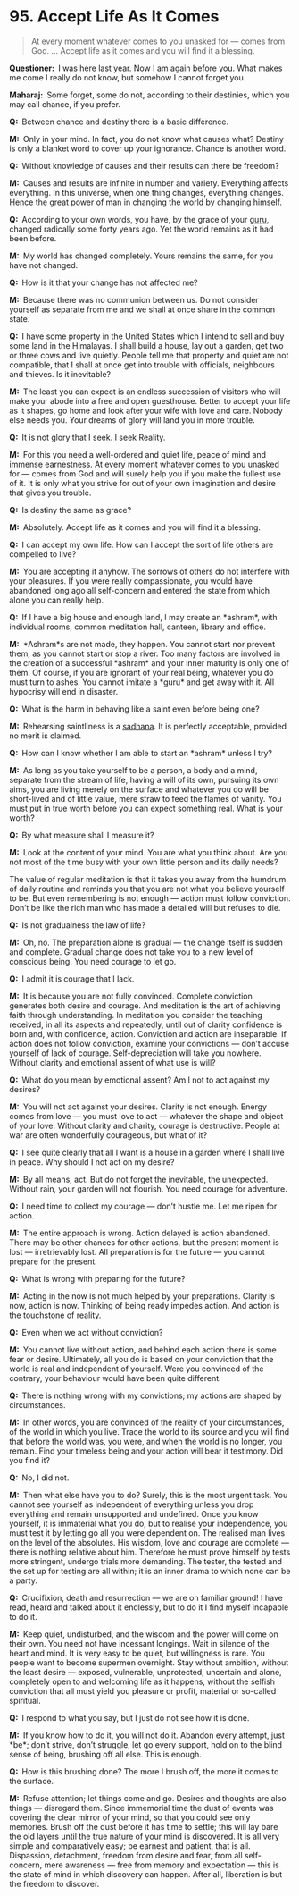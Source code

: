 # 95. Accept Life As It Comes

>At every moment whatever comes to you unasked for — comes from God. … Accept life as it comes and you will find it a blessing.</p>

<p><b>Questioner:</b> I was here last year. Now I am again before you. What makes me come I really do not 
know, but somehow I cannot forget you.</p>

<p><b>Maharaj:</b> Some forget, some do not, according to their destinies, which you may call chance, if you 
prefer.</p>

<p><b>Q:</b> Between chance and destiny there is a basic difference.</p>

<p><b>M:</b> Only in your mind. In fact, you do not know what causes what? Destiny is only a blanket word to 
cover up your ignorance. Chance is another word.</p>

<p><b>Q:</b> Without knowledge of causes and their results can there be freedom?</p>

<p><b>M:</b> Causes and results are infinite in number and variety. Everything affects everything. In this 
universe, when one thing changes, everything changes. Hence the great power of man in changing 
the world by changing himself.</p>

<p><b>Q:</b> According to your own words, you have, by the grace of your <a href="Spiritual teacher, preceptor.">guru</a>, changed radically some forty years ago. Yet the world remains as it had been before.</p>

<p><b>M:</b> My world has changed completely. Yours remains the same, for you have not changed.</p>

<p><b>Q:</b> How is it that your change has not affected me?</p>

<p><b>M:</b> Because there was no communion between us. Do not consider yourself as separate from me 
and we shall at once share in the common state.</p>

<p><b>Q:</b> I have some property in the United States which I intend to sell and buy some land in the 
Himalayas. I shall build a house, lay out a garden, get two or three cows and live quietly. People tell 
me that property and quiet are not compatible, that I shall at once get into trouble with officials, 
neighbours and thieves. Is it inevitable?</p>

<p><b>M:</b> The least you can expect is an endless succession of visitors who will make your abode into a 
free and open guesthouse. Better to accept your life as it shapes, go home and look after your wife 
with love and care. Nobody else needs you. Your dreams of glory will land you in more trouble. </p>

<p><b>Q:</b> It is not glory that I seek. I seek Reality.</p>

<p><b>M:</b> For this you need a well-ordered and quiet life, peace of mind and immense earnestness. At 
every moment whatever comes to you unasked for — comes from God and will surely help you if you 
make the fullest use of it. It is only what you strive for out of your own imagination and desire that
gives you trouble.</p>

<p><b>Q:</b> Is destiny the same as grace?</p>

<p><b>M:</b> Absolutely. Accept life as it comes and you will find it a blessing.</p>

<p><b>Q:</b> I can accept my own life. How can I accept the sort of life others are compelled to live?</p>

<p><b>M:</b> You are accepting it anyhow. The sorrows of others do not interfere with your pleasures. If you 
were really compassionate, you would have abandoned long ago all self-concern and entered the 
state from which alone you can really help.</p>

<p><b>Q:</b> If I have a big house and enough land, I may create an *ashram*, with individual rooms, common
meditation hall, canteen, library and office.</p>

<p><b>M:</b> *Ashram*s are not made, they happen. You cannot start nor prevent them, as you cannot start or 
stop a river. Too many factors are involved in the creation of a successful *ashram* and your inner 
maturity is only one of them. Of course, if you are ignorant of your real being, whatever you do must 
turn to ashes. You cannot imitate a *guru* and get away with it. All hypocrisy will end in disaster.</p>

<p><b>Q:</b> What is the harm in behaving like a saint even before being one?</p>

<p><b>M:</b> Rehearsing saintliness is a <a href="The practice which produces success, <em>siddhi</em>.">sadhana</a>. It is perfectly acceptable, provided no merit is claimed.</p>

<p><b>Q:</b> How can I know whether I am able to start an *ashram* unless I try?</p>

<p><b>M:</b> As long as you take yourself to be a person, a body and a mind, separate from the stream of 
life, having a will of its own, pursuing its own aims, you are living merely on the surface and 
whatever you do will be short-lived and of little value, mere straw to feed the flames of vanity. You 
must put in true worth before you can expect something real. What is your worth?</p>

<p><b>Q:</b> By what measure shall I measure it?</p>

<p><b>M:</b> Look at the content of your mind. You are what you think about. Are you not most of the time 
busy with your own little person and its daily needs?

The value of regular meditation is that it takes you away from the humdrum of daily routine and 
reminds you that you are not what you believe yourself to be. But even remembering is not enough 
— action must follow conviction. Don’t be like the rich man who has made a detailed will but refuses 
to die.</p>

<p><b>Q:</b> Is not gradualness the law of life?</p>

<p><b>M:</b> Oh, no. The preparation alone is gradual — the change itself is sudden and complete. Gradual 
change does not take you to a new level of conscious being. You need courage to let go.</p>

<p><b>Q:</b> I admit it is courage that I lack.</p>

<p><b>M:</b> It is because you are not fully convinced. Complete conviction generates both desire and 
courage. And meditation is the art of achieving faith through understanding. In meditation you 
consider the teaching received, in all its aspects and repeatedly, until out of clarity confidence is 
born and, with confidence, action. Conviction and action are inseparable. If action does not follow 
conviction, examine your convictions — don’t accuse yourself of lack of courage. Self-depreciation will 
take you nowhere. Without clarity and emotional assent of what use is will?</p>

<p><b>Q:</b> What do you mean by emotional assent? Am I not to act against my desires?</p>

<p><b>M:</b> You will not act against your desires. Clarity is not enough. Energy comes from love — you must 
love to act — whatever the shape and object of your love. Without clarity and charity, courage is 
destructive. People at war are often wonderfully courageous, but what of it?</p>

<p><b>Q:</b> I see quite clearly that all I want is a house in a garden where I shall live in peace. Why should I 
not act on my desire?</p>

<p><b>M:</b> By all means, act. But do not forget the inevitable, the unexpected. Without rain, your garden will not 
flourish. You need courage for adventure.</p>

<p><b>Q:</b> I need time to collect my courage — don’t hustle me. Let me ripen for action.</p>

<p><b>M:</b> The entire approach is wrong. Action delayed is action abandoned. There may be other 
chances for other actions, but the present moment is lost — irretrievably lost. All preparation is for 
the future — you cannot prepare for the present.</p>

<p><b>Q:</b> What is wrong with preparing for the future?</p>

<p><b>M:</b> Acting in the now is not much helped by your preparations. Clarity is now, action is now. 
Thinking of being ready impedes action. And action is the touchstone of reality.</p>

<p><b>Q:</b> Even when we act without conviction?</p>

<p><b>M:</b> You cannot live without action, and behind each action there is some fear or desire. Ultimately, 
all you do is based on your conviction that the world is real and independent of yourself. Were you 
convinced of the contrary, your behaviour would have been quite different.</p>

<p><b>Q:</b> There is nothing wrong with my convictions; my actions are shaped by circumstances.</p>

<p><b>M:</b> In other words, you are convinced of the reality of your circumstances, of the world in which you 
live. Trace the world to its source and you will find that before the world was, you were, and when 
the world is no longer, you remain. Find your timeless being and your action will bear it testimony. 
Did you find it?</p>

<p><b>Q:</b> No, I did not.</p>

<p><b>M:</b> Then what else have you to do? Surely, this is the most urgent task. You cannot see yourself as 
independent of everything unless you drop everything and remain unsupported and undefined. 
Once you know yourself, it is immaterial what you do, but to realise your independence, you must 
test it by letting go all you were dependent on. The realised man lives on the level of the absolutes. 
His wisdom, love and courage are complete — there is nothing relative about him. Therefore he must 
prove himself by tests more stringent, undergo trials more demanding. The tester, the tested and 
the set up for testing are all within; it is an inner drama to which none can be a party.</p>

<p><b>Q:</b> Crucifixion, death and resurrection — we are on familiar ground! I have read, heard and talked 
about it endlessly, but to do it I find myself incapable to do it.</p>

<p><b>M:</b> Keep quiet, undisturbed, and the wisdom and the power will come on their own. You need not have 
incessant longings. Wait in silence of the heart and mind. It is very easy to be quiet, but willingness is rare. You 
people want to become supermen overnight. Stay without ambition, without the least desire — 
exposed, vulnerable, unprotected, uncertain and alone, completely open to and welcoming life as it 
happens, without the selfish conviction that all must yield you pleasure or profit, material or so-called spiritual.</p>

<p><b>Q:</b> I respond to what you say, but I just do not see how it is done.</p>

<p><b>M:</b> If you know how to do it, you will not do it. Abandon every attempt, just *be*; don’t strive, don’t 
struggle, let go every support, hold on to the blind sense of being, brushing off all else. This is 
enough.</p>

<p><b>Q:</b> How is this brushing done? The more I brush off, the more it comes to the surface.</p>

<p><b>M:</b> Refuse attention; let things come and go. Desires and thoughts are also things — disregard them. 
Since immemorial time the dust of events was covering the clear mirror of your mind, so that you could see 
only memories. Brush off the dust before it has time to settle; this will lay bare the old 
layers until the true nature of your mind is discovered. It is all very simple and comparatively easy; 
be earnest and patient, that is all. Dispassion, detachment, freedom from desire and fear, from all 
self-concern, mere awareness — free from memory and expectation — this is the state of mind in 
which discovery can happen. After all, liberation is but the freedom to discover.


<script>
export default {
  props: ["slot-key"],
  mounted () {
    tippy("[data-tippy-content]", {allowHTML: true});
  }
}
</script>
